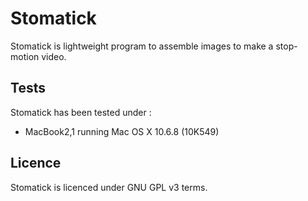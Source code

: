 # Stomatick

Stomatick is lightweight program to assemble images to make a stop-motion video. 

## Tests

Stomatick has been tested under :
 - MacBook2,1 running Mac OS X 10.6.8 (10K549)
 
 ## Licence
 
 Stomatick is licenced under GNU GPL v3 terms.